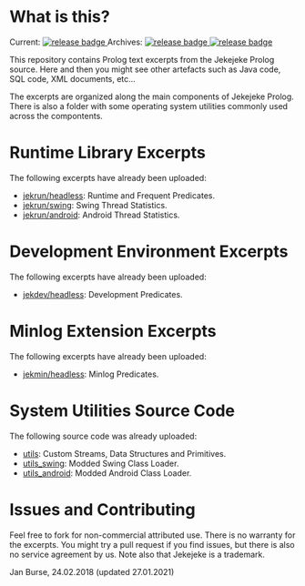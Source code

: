 # What is this?

Current: [
![release badge](https://img.shields.io/badge/release-v1.5.0-green.svg)
](https://github.com/jburse/jekejeke-devel/releases/tag/v1.5.0) Archives: [
![release badge](https://img.shields.io/badge/release-v1.4.7-green.svg)
](https://github.com/jburse/jekejeke-devel/releases/tag/v1.4.7) [
![release badge](https://img.shields.io/badge/release-v1.3.8-green.svg)
](https://github.com/jburse/jekejeke-devel/releases/tag/v1.3.8)

This repository contains Prolog text excerpts from
the Jekejeke Prolog source. Here and then you might
see other artefacts such as Java code, SQL code, XML
documents, etc...

The excerpts are organized along the main components of
Jekejeke Prolog. There is also a folder with some operating
system utilities commonly used across the compontents.

# Runtime Library Excerpts

The following excerpts have already been uploaded:
- [jekrun/headless](https://github.com/jburse/jekejeke-devel/tree/master/jekrun/headless):
  Runtime and Frequent Predicates.
- [jekrun/swing](https://github.com/jburse/jekejeke-devel/tree/master/jekrun/swing):
  Swing Thread Statistics.
- [jekrun/android](https://github.com/jburse/jekejeke-devel/tree/master/jekrun/android):
  Android Thread Statistics.

# Development Environment Excerpts

The following excerpts have already been uploaded:
- [jekdev/headless](https://github.com/jburse/jekejeke-devel/tree/master/jekdev/headless):
  Development Predicates.

# Minlog Extension Excerpts

The following excerpts have already been uploaded:
- [jekmin/headless](https://github.com/jburse/jekejeke-devel/tree/master/jekmin/headless):
  Minlog Predicates.

# System Utilities Source Code

The following source code was already uploaded:
- [utils](https://github.com/jburse/jekejeke-devel/tree/master/utils):
  Custom Streams, Data Structures and Primitives.
- [utils_swing](https://github.com/jburse/jekejeke-devel/tree/master/utils_swing):
  Modded Swing Class Loader.
- [utils_android](https://github.com/jburse/jekejeke-devel/tree/master/utils_android):
  Modded Android Class Loader.

# Issues and Contributing

Feel free to fork for non-commercial attributed use. There
 is no warranty for the excerpts. You might try a pull
request if you find issues, but there is also no service
agreement by us. Note also that Jekejeke is a trademark.

Jan Burse, 24.02.2018 (updated 27.01.2021)